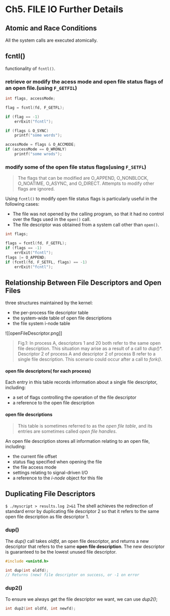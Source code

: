 # Ch5. FILE IO Further Details

## Atomic and Race Conditions

All the system calls are executed atomically.


## fcntl()
functionality of `fcntl()`.

### retrieve or modify the acess mode and open file status flags of an open file.(using `F_GETFIL`)

```c
int flags, accessMode;

flag = fcntl(fd, F_GETFL);

if (flag == -1)
	errExit("fcntl");

if (flags & O_SYNC)
	printf("some words");

accessMode = flags & O_ACCMODE;
if (accessMode == O_WRONLY)
	printf("some wrods");
```

### modify some of the open file status flags(using `F_SETFL`)

> The flags that can be modified are O_APPEND, O_NONBLOCK, O_NOATIME, O_ASYNC, and O_DIRECT. Attempts to modify other flags are ignored.

Using `fcntl()` to modify open file status flags is particularly useful in the following cases:
- The file was not opened by the calling program, so that it had no control over the flags used in the `open()` call.
- The file descriptor was obtained from a system call other than `open()`.

```c
int flags;

flags = fcntl(fd, F_GETFL);
if (flags == -1) 
	errExit("fcntl");
flags |= O_APPEND;
if (fcntl(fd, F_SETFL, flags) == -1)
	errExit("fcntl");
```

## Relationship Between File Descriptors and Open Files

three structures maintained by the kernel:
- the per-process file descriptor table
- the system-wide table of open file descriptions
- the file system i-node table

![[openFileDescriptor.png]]
> Fig.1: 
> In process A, descriptors 1 and 20 both refer to the same open file description. This situation may arise as a result of a call to *dup(*)*.
> Descriptor 2 of process A and descriptor 2 of process B refer to a single file description. This scenario could occur after a call to *fork()*.
> 
> 

#### open file descriptors( for each process)
Each entry in this table records information about a single file descriptor, including:
- a set of flags controlling the operation of the file descriptor
- a reference to the open file description

#### open file descriptions
> This table is sometimes referred to as the *open file table*, and its entries are sometimes called *open file handles*.

An open file description stores all information relating to an open file, including: 
- the current file offset
- status flag specified when opening the file
- the file access mode
- settings relating to signal-driven I/O
- a reference to the *i-node* object for this file


## Duplicating File Descriptors
`$ ./myscript > results.log 2>&1`
The shell achieves the redirection of standard error by duplicating file descriptor 2 so that it refers to the same open file description as file descriptor 1.

### dup()
The *dup()*  call takes *oldfd*, an open file descriptor, and returns a new descriptor that refers to the same **open file description**. The new descriptor is guaranteed to be the lowest unused file descriptor.

```c
#include <unistd.h>

int dup(int oldfd);
// Returns (new) file descriptor on success, or -1 on error
```

### dup2()
To ensure we always get the file descriptor we want, we can use *dup2()*;

```c
int dup2(int oldfd, int newfd);
```
